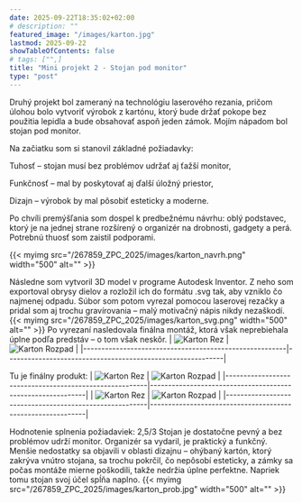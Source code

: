 ```yaml
---
date: 2025-09-22T18:35:02+02:00
# description: ""
featured_image: "/images/karton.jpg"
lastmod: 2025-09-22
showTableOfContents: false
# tags: ["",]
title: "Mini projekt 2 - Stojan pod monitor"
type: "post"
---
```

<!--more-->
Druhý projekt bol zameraný na technológiu laserového rezania, pričom úlohou bolo vytvoriť výrobok z kartónu, ktorý bude držať pokope bez použitia lepidla a bude obsahovať aspoň jeden zámok. Mojím nápadom bol stojan pod monitor.

Na začiatku som si stanovil základné požiadavky:

Tuhosť – stojan musí bez problémov udržať aj ťažší monitor,

Funkčnosť – mal by poskytovať aj ďalší úložný priestor,

Dizajn – výrobok by mal pôsobiť esteticky a moderne.

Po chvíli premýšľania som dospel k predbežnému návrhu: oblý podstavec, ktorý je na jednej strane rozšírený o organizér na drobnosti, gadgety a perá. Potrebnú thuosť som zaistil podporami.

{{< myimg src="/267859_ZPC_2025/images/karton_navrh.png" width="500" alt="" >}}

Následne som vytvoril 3D model v programe Autodesk Inventor. Z neho som exportoval obrysy dielov a rozložil ich do formátu .svg tak, aby vzniklo čo najmenej odpadu. Súbor som potom vyrezal pomocou laserovej rezačky a pridal som aj trochu gravírovania – malý motivačný nápis nikdy nezaškodí.
{{< myimg src="/267859_ZPC_2025/images/karton_svg.png" width="500" alt="" >}}
Po vyrezaní nasledovala finálna montáž, ktorá však neprebiehala úplne podľa predstáv – o tom však neskôr.
| ![Karton Rez](/267859_ZPC_2025/images/karton_rez.png) | ![Karton Rozpad](/267859_ZPC_2025/images/karton_rozpad.jpg) |
|--------------------------------------------------------|------------------------------------------------------------|


Tu je finálny produkt:
| ![Karton Rez](/267859_ZPC_2025/images/karton.jpg) | ![Karton Rozpad](/267859_ZPC_2025/images/karton_zprava.jpg) |
|--------------------------------------------------------|------------------------------------------------------------|
| ![Karton Rez](/267859_ZPC_2025/images/karton_zlava.jpg) | ![Karton Rozpad](/267859_ZPC_2025/images/karton_grav.jpg) |
|--------------------------------------------------------|------------------------------------------------------------|

Hodnotenie splnenia požiadaviek: 2,5/3
Stojan je dostatočne pevný a bez problémov udrží monitor. Organizér sa vydaril, je praktický a funkčný. Menšie nedostatky sa objavili v oblasti dizajnu – ohýbaný kartón, ktorý zakrýva vnútro stojana, sa trochu pokrčil, čo nepôsobí esteticky, a zámky sa počas montáže mierne poškodili, takže nedržia úplne perfektne. Napriek tomu stojan svoj účel spĺňa naplno.
{{< myimg src="/267859_ZPC_2025/images/karton_prob.jpg" width="500" alt="" >}}